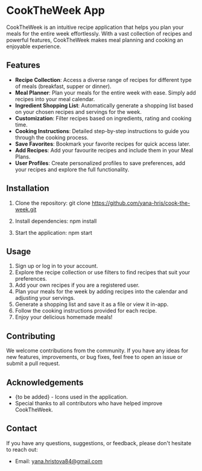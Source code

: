 # CookTheWeek App

CookTheWeek is an intuitive recipe application that helps you plan your meals for the entire week effortlessly. With a vast collection of recipes and powerful features, CookTheWeek makes meal planning and cooking an enjoyable experience.

## Features

- **Recipe Collection**: Access a diverse range of recipes for different type of meals (breakfast, supper or dinner).
- **Meal Planner**: Plan your meals for the entire week with ease. Simply add recipes into your meal calendar.
- **Ingredient Shopping List**: Automatically generate a shopping list based on your chosen recipes and servings for the week.
- **Customization**: Filter recipes based on ingredients, rating and cooking time.
- **Cooking Instructions**: Detailed step-by-step instructions to guide you through the cooking process.
- **Save Favorites**: Bookmark your favorite recipes for quick access later.
- **Add Recipes**: Add your favourite recipes and include them in your Meal Plans.
- **User Profiles**: Create personalized profiles to save preferences, add your recipes and explore the full functionality.

## Installation

1. Clone the repository:
git clone https://github.com/yana-hris/cook-the-week.git


2. Install dependencies:
npm install

3. Start the application:
npm start


## Usage

1. Sign up or log in to your account.
2. Explore the recipe collection or use filters to find recipes that suit your preferences.
3. Add your own recipes if you are a registered user.
4. Plan your meals for the week by adding recipes into the calendar and adjusting your servings.
5. Generate a shopping list and save it as a file or view it in-app.
6. Follow the cooking instructions provided for each recipe.
7. Enjoy your delicious homemade meals!

## Contributing

We welcome contributions from the community. If you have any ideas for new features, improvements, or bug fixes, feel free to open an issue or submit a pull request.

## Acknowledgements

- {to be added} - Icons used in the application.
- Special thanks to all contributors who have helped improve CookTheWeek.

## Contact

If you have any questions, suggestions, or feedback, please don't hesitate to reach out:

- Email: yana.hristova84@gmail.com

